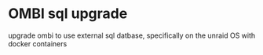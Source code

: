 # OMBI sql upgrade
 upgrade ombi to use external sql datbase, specifically on the unraid OS with docker containers
